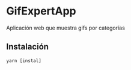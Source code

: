 # GifExpertApp

Aplicación web que muestra gifs por categorías

## Instalación
```
yarn [instal]
``` 